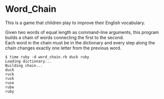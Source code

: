 # Word_Chain
This is a game that children play to improve their English vocabulary.  

Given two words of equal length as command-line arguments, this program builds a chain of words connecting the first to the second.  
Each word in the chain must be in the dictionary and every step along the chain changes exactly one letter from the previous word.  

```
$ time ruby -d word_chain.rb duck ruby  
Loading dictionary...  
Building chain...  
duck  
ruck  
rusk  
ruse  
rube  
ruby  
```
